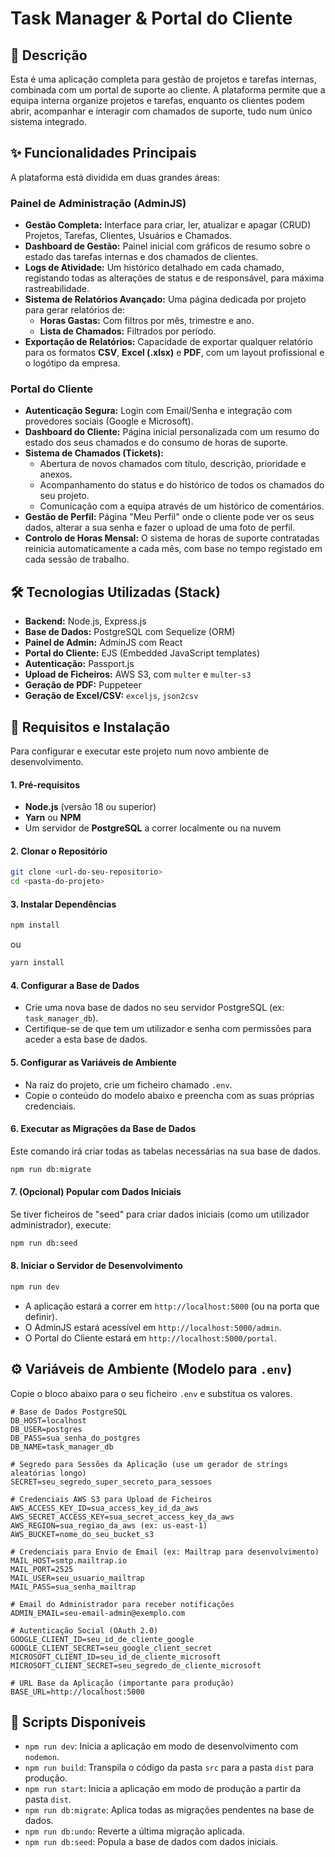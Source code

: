 # Task Manager & Portal do Cliente

## 📝 Descrição

Esta é uma aplicação completa para gestão de projetos e tarefas internas, combinada com um portal de suporte ao cliente. A plataforma permite que a equipa interna organize projetos e tarefas, enquanto os clientes podem abrir, acompanhar e interagir com chamados de suporte, tudo num único sistema integrado.

## ✨ Funcionalidades Principais

A plataforma está dividida em duas grandes áreas:

### Painel de Administração (AdminJS)

  - **Gestão Completa:** Interface para criar, ler, atualizar e apagar (CRUD) Projetos, Tarefas, Clientes, Usuários e Chamados.
  - **Dashboard de Gestão:** Painel inicial com gráficos de resumo sobre o estado das tarefas internas e dos chamados de clientes.
  - **Logs de Atividade:** Um histórico detalhado em cada chamado, registando todas as alterações de status e de responsável, para máxima rastreabilidade.
  - **Sistema de Relatórios Avançado:** Uma página dedicada por projeto para gerar relatórios de:
      - **Horas Gastas:** Com filtros por mês, trimestre e ano.
      - **Lista de Chamados:** Filtrados por período.
  - **Exportação de Relatórios:** Capacidade de exportar qualquer relatório para os formatos **CSV**, **Excel (.xlsx)** e **PDF**, com um layout profissional e o logótipo da empresa.

### Portal do Cliente

  - **Autenticação Segura:** Login com Email/Senha e integração com provedores sociais (Google e Microsoft).
  - **Dashboard do Cliente:** Página inicial personalizada com um resumo do estado dos seus chamados e do consumo de horas de suporte.
  - **Sistema de Chamados (Tickets):**
      - Abertura de novos chamados com título, descrição, prioridade e anexos.
      - Acompanhamento do status e do histórico de todos os chamados do seu projeto.
      - Comunicação com a equipa através de um histórico de comentários.
  - **Gestão de Perfil:** Página "Meu Perfil" onde o cliente pode ver os seus dados, alterar a sua senha e fazer o upload de uma foto de perfil.
  - **Controlo de Horas Mensal:** O sistema de horas de suporte contratadas reinicia automaticamente a cada mês, com base no tempo registado em cada sessão de trabalho.

## 🛠️ Tecnologias Utilizadas (Stack)

  - **Backend:** Node.js, Express.js
  - **Base de Dados:** PostgreSQL com Sequelize (ORM)
  - **Painel de Admin:** AdminJS com React
  - **Portal do Cliente:** EJS (Embedded JavaScript templates)
  - **Autenticação:** Passport.js
  - **Upload de Ficheiros:** AWS S3, com `multer` e `multer-s3`
  - **Geração de PDF:** Puppeteer
  - **Geração de Excel/CSV:** `exceljs`, `json2csv`

## 🚀 Requisitos e Instalação

Para configurar e executar este projeto num novo ambiente de desenvolvimento.

#### 1\. Pré-requisitos

  - **Node.js** (versão 18 ou superior)
  - **Yarn** ou **NPM**
  - Um servidor de **PostgreSQL** a correr localmente ou na nuvem

#### 2\. Clonar o Repositório

```bash
git clone <url-do-seu-repositorio>
cd <pasta-do-projeto>
```

#### 3\. Instalar Dependências

```bash
npm install
```

ou

```bash
yarn install
```

#### 4\. Configurar a Base de Dados

  - Crie uma nova base de dados no seu servidor PostgreSQL (ex: `task_manager_db`).
  - Certifique-se de que tem um utilizador e senha com permissões para aceder a esta base de dados.

#### 5\. Configurar as Variáveis de Ambiente

  - Na raiz do projeto, crie um ficheiro chamado `.env`.
  - Copie o conteúdo do modelo abaixo e preencha com as suas próprias credenciais.

#### 6\. Executar as Migrações da Base de Dados

Este comando irá criar todas as tabelas necessárias na sua base de dados.

```bash
npm run db:migrate
```

#### 7\. (Opcional) Popular com Dados Iniciais

Se tiver ficheiros de "seed" para criar dados iniciais (como um utilizador administrador), execute:

```bash
npm run db:seed
```

#### 8\. Iniciar o Servidor de Desenvolvimento

```bash
npm run dev
```

  - A aplicação estará a correr em `http://localhost:5000` (ou na porta que definir).
  - O AdminJS estará acessível em `http://localhost:5000/admin`.
  - O Portal do Cliente estará em `http://localhost:5000/portal`.

## ⚙️ Variáveis de Ambiente (Modelo para `.env`)

Copie o bloco abaixo para o seu ficheiro `.env` e substitua os valores.

```env
# Base de Dados PostgreSQL
DB_HOST=localhost
DB_USER=postgres
DB_PASS=sua_senha_do_postgres
DB_NAME=task_manager_db

# Segredo para Sessões da Aplicação (use um gerador de strings aleatórias longo)
SECRET=seu_segredo_super_secreto_para_sessoes

# Credenciais AWS S3 para Upload de Ficheiros
AWS_ACCESS_KEY_ID=sua_access_key_id_da_aws
AWS_SECRET_ACCESS_KEY=sua_secret_access_key_da_aws
AWS_REGION=sua_regiao_da_aws (ex: us-east-1)
AWS_BUCKET=nome_do_seu_bucket_s3

# Credenciais para Envio de Email (ex: Mailtrap para desenvolvimento)
MAIL_HOST=smtp.mailtrap.io
MAIL_PORT=2525
MAIL_USER=seu_usuario_mailtrap
MAIL_PASS=sua_senha_mailtrap

# Email do Administrador para receber notificações
ADMIN_EMAIL=seu-email-admin@exemplo.com

# Autenticação Social (OAuth 2.0)
GOOGLE_CLIENT_ID=seu_id_de_cliente_google
GOOGLE_CLIENT_SECRET=seu_google_client_secret
MICROSOFT_CLIENT_ID=seu_id_de_cliente_microsoft
MICROSOFT_CLIENT_SECRET=seu_segredo_de_cliente_microsoft

# URL Base da Aplicação (importante para produção)
BASE_URL=http://localhost:5000
```

## 📜 Scripts Disponíveis

  - `npm run dev`: Inicia a aplicação em modo de desenvolvimento com `nodemon`.
  - `npm run build`: Transpila o código da pasta `src` para a pasta `dist` para produção.
  - `npm run start`: Inicia a aplicação em modo de produção a partir da pasta `dist`.
  - `npm run db:migrate`: Aplica todas as migrações pendentes na base de dados.
  - `npm run db:undo`: Reverte a última migração aplicada.
  - `npm run db:seed`: Popula a base de dados com dados iniciais.
